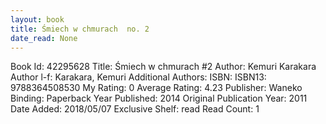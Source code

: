 ```yaml
---
layout: book
title: Śmiech w chmurach  no. 2
date_read: None
---
```


Book Id: 42295628
Title: Śmiech w chmurach #2
Author: Kemuri Karakara
Author l-f: Karakara, Kemuri
Additional Authors: 
ISBN: 
ISBN13: 9788364508530
My Rating: 0
Average Rating: 4.23
Publisher: Waneko
Binding: Paperback
Year Published: 2014
Original Publication Year: 2011
Date Added: 2018/05/07
Exclusive Shelf: read
Read Count: 1

